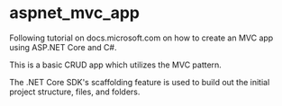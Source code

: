 # aspnet_mvc_app
Following tutorial on docs.microsoft.com on how to create an 
MVC app using ASP.NET Core and C#.

This is a basic CRUD app which utilizes the MVC pattern. 

The .NET Core SDK's scaffolding feature is used to build out
the initial project structure, files, and folders. 

